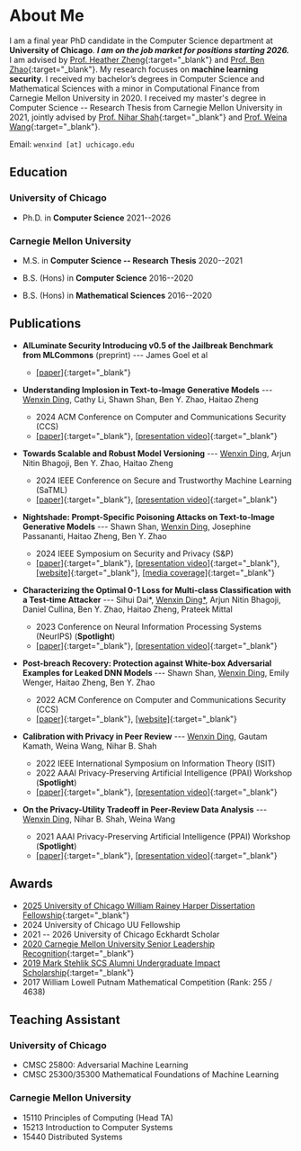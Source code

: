 # About Me

I am a final year PhD candidate in the Computer Science department at **University of Chicago**. ***I am on the job market for positions starting 2026.*** I am advised by [Prof. Heather Zheng](http://people.cs.uchicago.edu/~htzheng/){:target="_blank"} and [Prof. Ben Zhao](http://people.cs.uchicago.edu/~ravenben/){:target="_blank"}. My research focuses on **machine learning security**. I received my bachelor’s degrees in Computer Science and Mathematical Sciences with a minor in Computational Finance from Carnegie Mellon University in 2020. I received my master's degree in Computer Science -- Research Thesis from Carnegie Mellon University in 2021, jointly advised by [Prof. Nihar Shah](https://www.cs.cmu.edu/~nihars/){:target="_blank"} and [Prof. Weina Wang](https://www.cs.cmu.edu/~weinaw/){:target="_blank"}. 



Email: `wenxind [at] uchicago.edu`


## Education

### University of Chicago
- Ph.D. in **Computer Science** 2021--2026

### Carnegie Mellon University
- M.S. in **Computer Science -- Research Thesis** 2020--2021

- B.S. (Hons) in **Computer Science** 2016--2020

- B.S. (Hons) in **Mathematical Sciences** 2016--2020

## Publications
- **AILuminate Security Introducing v0.5 of the Jailbreak Benchmark from MLCommons** (preprint) --- James Goel et al
  - [[paper]](https://mlcommons.org/wp-content/uploads/2025/10/MLCommons___Security___Jailbreak_0_5_Paper-5.pdf){:target="_blank"}

- **Understanding Implosion in  Text-to-Image Generative Models** --- <ins>Wenxin Ding</ins>, Cathy Li, Shawn Shan, Ben Y. Zhao, Haitao Zheng
   - 2024 ACM Conference on Computer and Communications Security (CCS)
   - [[paper]](https://arxiv.org/abs/2409.12314){:target="_blank"}, [[presentation video]](https://www.youtube.com/watch?v=zlvs2DiAOJQ){:target="_blank"}

- **Towards Scalable and Robust Model Versioning** --- <ins>Wenxin Ding</ins>, Arjun Nitin Bhagoji, Ben Y. Zhao, Haitao Zheng
   - 2024 IEEE Conference on Secure and Trustworthy Machine Learning (SaTML)
   - [[paper]](https://arxiv.org/abs/2401.09574){:target="_blank"}, [[presentation video]](https://www.youtube.com/watch?v=236Pk_FE7jg){:target="_blank"}

- **Nightshade: Prompt-Specific Poisoning Attacks on Text-to-Image Generative Models** --- Shawn Shan, <ins>Wenxin Ding</ins>, Josephine Passananti, Haitao Zheng, Ben Y. Zhao
  - 2024 IEEE Symposium on Security and Privacy (S&P)
  - [[paper]](https://arxiv.org/abs/2310.13828){:target="_blank"}, [[presentation video]](https://www.youtube.com/watch?v=3XSHI5vezR8){:target="_blank"}, [[website]](https://nightshade.cs.uchicago.edu/){:target="_blank"}, [[media coverage]](https://www.technologyreview.com/2023/10/23/1082189/data-poisoning-artists-fight-generative-ai/){:target="_blank"}

- **Characterizing the Optimal 0-1 Loss for Multi-class Classification with a Test-time Attacker** --- Sihui Dai\*, <ins>Wenxin Ding\*</ins>, Arjun Nitin Bhagoji, Daniel Cullina, Ben Y. Zhao, Haitao Zheng, Prateek Mittal
  - 2023 Conference on Neural Information Processing Systems (NeurIPS) (**Spotlight**)
  - [[paper]](https://arxiv.org/abs/2302.10722){:target="_blank"}, [[presentation video]](https://neurips.cc/virtual/2023/poster/72968){:target="_blank"}

- **Post-breach Recovery: Protection against White-box Adversarial Examples for Leaked DNN Models** --- Shawn Shan, <ins>Wenxin Ding</ins>, Emily Wenger, Haitao Zheng, Ben Y. Zhao
  - 2022 ACM Conference on Computer and Communications Security (CCS)
  - [[paper]](https://arxiv.org/abs/2205.10686){:target="_blank"}, [[website]](https://sandlab.cs.uchicago.edu/recovery/){:target="_blank"}

- **Calibration with Privacy in Peer Review** --- <ins>Wenxin Ding</ins>, Gautam Kamath, Weina Wang, Nihar B. Shah
  - 2022 IEEE International Symposium on Information Theory (ISIT)
  - 2022 AAAI Privacy-Preserving Artificial Intelligence (PPAI) Workshop (**Spotlight**)
  - [[paper]](https://arxiv.org/abs/2201.11308){:target="_blank"}, [[presentation video]](https://www.youtube.com/watch?v=t5M4Srdj1zU){:target="_blank"}

- **On the Privacy-Utility Tradeoff in Peer-Review Data Analysis** --- <ins>Wenxin Ding</ins>, Nihar B. Shah, Weina Wang
  - 2021 AAAI Privacy-Preserving Artificial Intelligence (PPAI) Workshop (**Spotlight**)
  - [[paper]](https://arxiv.org/abs/2006.16385){:target="_blank"}, [[presentation video]](https://www.youtube.com/watch?v=SoMBIdWKoNY){:target="_blank"}


## Awards

- [2025 University of Chicago William Rainey Harper Dissertation Fellowship](https://physicalsciences.uchicago.edu/news/article/psd-recognizes-three-students-with-a-william-rainey-harper-dissertation-fellowship-for-2025-26/){:target="_blank"}
- 2024 University of Chicago UU Fellowship
- 2021 -- 2026 University of Chicago Eckhardt Scholar
- [2020 Carnegie Mellon University Senior Leadership Recognition](https://www.cmu.edu/student-affairs/slice/leadership/awards-recognition/index.html#slr){:target="_blank"}
- [2019 Mark Stehlik SCS Alumni Undergraduate Impact Scholarship](https://www.scs.cmu.edu/news/ding-earns-2019-stehlik-scholarship){:target="_blank"}
- 2017 William Lowell Putnam Mathematical Competition (Rank: 255 / 4638)

## Teaching Assistant

### University of Chicago
- CMSC 25800: Adversarial Machine Learning
- CMSC 25300/35300 Mathematical Foundations of Machine Learning

### Carnegie Mellon University
- 15110 Principles of Computing (Head TA)
- 15213 Introduction to Computer Systems
- 15440 Distributed Systems



